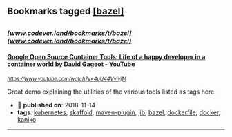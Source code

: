 ## Bookmarks tagged [[bazel]](https://www.codever.land/search?q=[bazel])

_<sup><sup>[www.codever.land/bookmarks/t/bazel](www.codever.land/bookmarks/t/bazel)</sup></sup>_
---
#### [Google Open Source Container Tools: Life of a happy developer in a container world  by  David Gageot - YouTube](https://www.youtube.com/watch?v=4uU44VviyjM)
_<sup>https://www.youtube.com/watch?v=4uU44VviyjM</sup>_

Great demo explaining the utilities of the various tools listed as tags here. 
* :calendar: **published on**: 2018-11-14
* **tags**: [kubernetes](../tagged/kubernetes.md), [skaffold](../tagged/skaffold.md), [maven-plugin](../tagged/maven-plugin.md), [jib](../tagged/jib.md), [bazel](../tagged/bazel.md), [dockerfile](../tagged/dockerfile.md), [docker](../tagged/docker.md), [kaniko](../tagged/kaniko.md)
---
